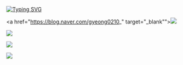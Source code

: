<a href="https://git.io/typing-svg"><img src="https://readme-typing-svg.herokuapp.com?font=Pacifico&pause=1000&color=9F85F7&width=435&lines=Hello%2C+I'm+mingyeong+%F0%9F%91%8B" alt="Typing SVG" /></a>

<a href="https://blog.naver.com/gyeong0210_" target="_blank""><img src="https://img.shields.io/badge/Blog-03C75A?style=flat-square&logo=Naver&logoColor=white"/></a>

<img src="https://img.shields.io/badge/gyeong0210-FFCD00?style=flat-square&logo=KakaoTalk&logoColor=white"/></a>

<a href="https://www.google.com/intl/ko/gmail/about/" target="_blank"><img src="https://img.shields.io/badge/mica7150@gmail.com-EA4335?style=flat-square&logo=Gmail&logoColor=white"/></a>

<a href="https://www.instagram.com/gyeong0210/" target="_blank"><img src="https://img.shields.io/badge/gyeong0210-E4405F?style=flat-square&logo=Instagram&logoColor=white"/></a>



<!--
**mingyeong0210/mingyeong0210** is a ✨ _special_ ✨ repository because its `README.md` (this file) appears on your GitHub profile.

Here are some ideas to get you started:

- 🔭 I’m currently working on ...
- 🌱 I’m currently learning ...
- 👯 I’m looking to collaborate on ...
- 🤔 I’m looking for help with ...
- 💬 Ask me about ...
- 📫 How to reach me: ...
- 😄 Pronouns: ...
- ⚡ Fun fact: ...
-->

